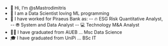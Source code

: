 - 👋 Hi, I’m @sMastrodimitris
- 🤖 I am a Data Scientist loving ML programming
- 🏦 I have worked for Piraeus Bank as:
-- 🔥 ESG Risk Quantitative Analyst,
-- ⛃ System and Data Analyst
-- 💻 Technology M&A Analyst
- 🧑‍🏫 I have graduated from AUEB ... Msc Data Science
- 🎓 I have graduated from UniPi ... BSc IT

<!--  - 🌱 I’m currently learning ... Python + Tableau --->
     
<!-- - 📫 How to reach me ... --->

<!---
sMastrodimitris/sMastrodimitris is a ✨ special ✨ repository because its `README.md` (this file) appears on your GitHub profile.
You can click the Preview link to take a look at your changes.
--->
